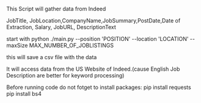 This Script will gather data from Indeed

JobTitle, JobLocation,CompanyName,JobSummary,PostDate,Date of Extraction, Salary, JobURL, DescriptionText

start with
python ./main.py --position 'POSITION' --location 'LOCATION' --maxSize MAX_NUMBER_OF_JOBLISTINGS

this will save a csv file with the data

It will access data from the US Website of Indeed.(cause English Job Description are better for keyword processing)

Before running code do not fotget to install packages:
pip install requests
pip install bs4 
